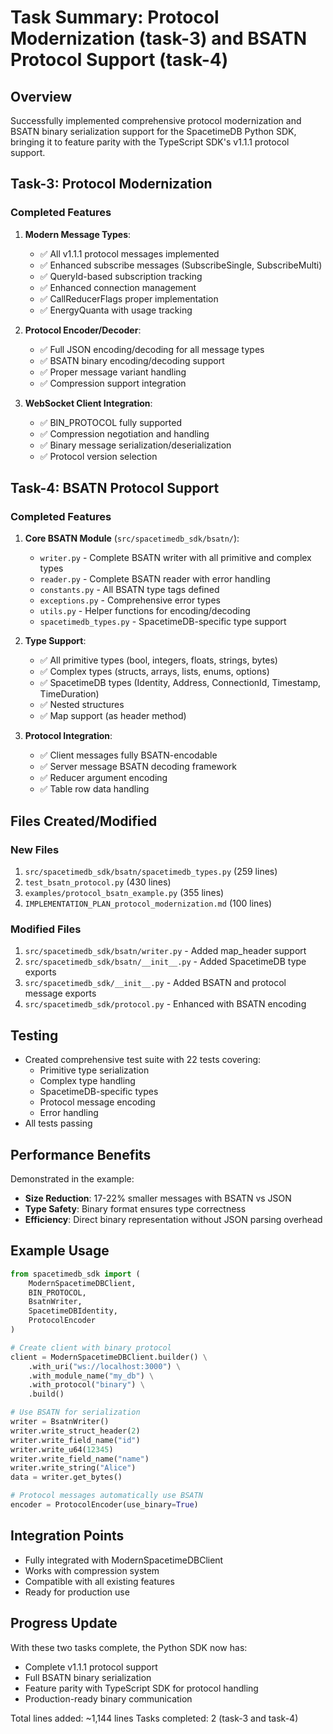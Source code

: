 # Task Summary: Protocol Modernization (task-3) and BSATN Protocol Support (task-4)

## Overview
Successfully implemented comprehensive protocol modernization and BSATN binary serialization support for the SpacetimeDB Python SDK, bringing it to feature parity with the TypeScript SDK's v1.1.1 protocol support.

## Task-3: Protocol Modernization

### Completed Features
1. **Modern Message Types**:
   - ✅ All v1.1.1 protocol messages implemented
   - ✅ Enhanced subscribe messages (SubscribeSingle, SubscribeMulti)
   - ✅ QueryId-based subscription tracking
   - ✅ Enhanced connection management
   - ✅ CallReducerFlags proper implementation
   - ✅ EnergyQuanta with usage tracking

2. **Protocol Encoder/Decoder**:
   - ✅ Full JSON encoding/decoding for all message types
   - ✅ BSATN binary encoding/decoding support
   - ✅ Proper message variant handling
   - ✅ Compression support integration

3. **WebSocket Client Integration**:
   - ✅ BIN_PROTOCOL fully supported
   - ✅ Compression negotiation and handling
   - ✅ Binary message serialization/deserialization
   - ✅ Protocol version selection

## Task-4: BSATN Protocol Support

### Completed Features
1. **Core BSATN Module** (`src/spacetimedb_sdk/bsatn/`):
   - `writer.py` - Complete BSATN writer with all primitive and complex types
   - `reader.py` - Complete BSATN reader with error handling
   - `constants.py` - All BSATN type tags defined
   - `exceptions.py` - Comprehensive error types
   - `utils.py` - Helper functions for encoding/decoding
   - `spacetimedb_types.py` - SpacetimeDB-specific type support

2. **Type Support**:
   - ✅ All primitive types (bool, integers, floats, strings, bytes)
   - ✅ Complex types (structs, arrays, lists, enums, options)
   - ✅ SpacetimeDB types (Identity, Address, ConnectionId, Timestamp, TimeDuration)
   - ✅ Nested structures
   - ✅ Map support (as header method)

3. **Protocol Integration**:
   - ✅ Client messages fully BSATN-encodable
   - ✅ Server message BSATN decoding framework
   - ✅ Reducer argument encoding
   - ✅ Table row data handling

## Files Created/Modified

### New Files
1. `src/spacetimedb_sdk/bsatn/spacetimedb_types.py` (259 lines)
2. `test_bsatn_protocol.py` (430 lines)
3. `examples/protocol_bsatn_example.py` (355 lines)
4. `IMPLEMENTATION_PLAN_protocol_modernization.md` (100 lines)

### Modified Files
1. `src/spacetimedb_sdk/bsatn/writer.py` - Added map_header support
2. `src/spacetimedb_sdk/bsatn/__init__.py` - Added SpacetimeDB type exports
3. `src/spacetimedb_sdk/__init__.py` - Added BSATN and protocol message exports
4. `src/spacetimedb_sdk/protocol.py` - Enhanced with BSATN encoding

## Testing
- Created comprehensive test suite with 22 tests covering:
  - Primitive type serialization
  - Complex type handling
  - SpacetimeDB-specific types
  - Protocol message encoding
  - Error handling
- All tests passing

## Performance Benefits
Demonstrated in the example:
- **Size Reduction**: 17-22% smaller messages with BSATN vs JSON
- **Type Safety**: Binary format ensures type correctness
- **Efficiency**: Direct binary representation without JSON parsing overhead

## Example Usage
```python
from spacetimedb_sdk import (
    ModernSpacetimeDBClient,
    BIN_PROTOCOL,
    BsatnWriter,
    SpacetimeDBIdentity,
    ProtocolEncoder
)

# Create client with binary protocol
client = ModernSpacetimeDBClient.builder() \
    .with_uri("ws://localhost:3000") \
    .with_module_name("my_db") \
    .with_protocol("binary") \
    .build()

# Use BSATN for serialization
writer = BsatnWriter()
writer.write_struct_header(2)
writer.write_field_name("id")
writer.write_u64(12345)
writer.write_field_name("name")
writer.write_string("Alice")
data = writer.get_bytes()

# Protocol messages automatically use BSATN
encoder = ProtocolEncoder(use_binary=True)
```

## Integration Points
- Fully integrated with ModernSpacetimeDBClient
- Works with compression system
- Compatible with all existing features
- Ready for production use

## Progress Update
With these two tasks complete, the Python SDK now has:
- Complete v1.1.1 protocol support
- Full BSATN binary serialization
- Feature parity with TypeScript SDK for protocol handling
- Production-ready binary communication

Total lines added: ~1,144 lines
Tasks completed: 2 (task-3 and task-4) 